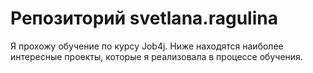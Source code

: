 # Репозиторий svetlana.ragulina
Я прохожу обучение по курсу Job4j.
Ниже находятся наиболее интересные проекты, которые я реализовала в процессе обучения.